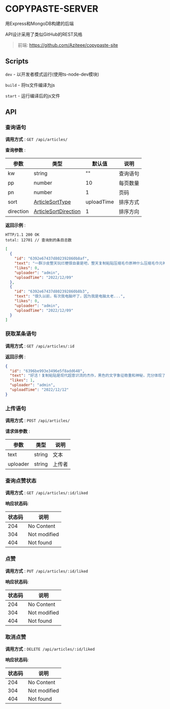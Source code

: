 # COPYPASTE-SERVER

用Express和MongoDB构建的后端

API设计采用了类似GitHub的REST风格

> 前端: https://github.com/Aziteee/copypaste-site

## Scripts

`dev` - 以开发者模式运行(使用ts-node-dev模块)

`build` - 将ts文件编译为js

`start` - 运行编译后的js文件

## API

### 查询语句

**调用方式** : `GET /api/articles/`

**查询参数** :

| 参数      | 类型                                       | 默认值     | 说明     |
| --------- | ------------------------------------------ | ---------- | -------- |
| kw        | string                                     | ""         | 查询语句 |
| pp        | number                                     | 10         | 每页数量 |
| pn        | number                                     | 1          | 页码     |
| sort      | [ArticleSortType](src/utils/enums.ts)      | uploadTime | 排序方式 |
| direction | [ArticleSortDirection](src/utils/enums.ts) | 1          | 排序方向 |

**返回示例**  :

```
HTTP/1.1 200 OK
total: 12701 // 查询到的条目总数
```

```json
[
  {
    "id": "6392e67437d802392860b8af",
    "text": "一群沙皮整天玩烂梗很自豪是吧，整天复制粘贴压缩毛巾原神什么压缩毛巾元神喷雾...",
    "likes": 0,
    "uploader": "admin",
    "uploadTime": "2022/12/09"
  },
  {
    "id": "6392e67437d802392860b8b3",
    "text": "很久以前，有次我电脑坏了，因为我是电脑太老...",
    "likes": 0,
    "uploader": "admin",
    "uploadTime": "2022/12/09"
  }
]
```

### 获取某条语句

**调用方式** : `GET /api/articles/:id`

**返回示例** :

```json
{
  "id": "6396be993e3496e5f8add648",
  "text": "好活！复制粘贴是现代超意识流的杰作，黑色的文字象征稳重和神秘，充分体现了复制粘贴者的个人性格魅力，代表复制粘贴者的高雅与刚正...",
  "likes": 1,
  "uploader": "admin",
  "uploadTime": "2022/12/12"
}
```

### 上传语句

**调用方式** : `POST /api/articles/`

**请求体参数** :

| 参数     | 类型   | 说明   |
| -------- | ------ | ------ |
| text     | string | 文本   |
| uploader | string | 上传者 |

### 查询点赞状态

**调用方式** : `GET /api/articles/:id/liked`

**响应状态码**:

| 状态码 | 说明         |
| ------ | ------------ |
| 204    | No Content   |
| 304    | Not modified |
| 404    | Not found    |

### 点赞

**调用方式** : `PUT /api/articles/:id/liked`

**响应状态码**:

| 状态码 | 说明         |
| ------ | ------------ |
| 204    | No Content   |
| 304    | Not modified |
| 404    | Not found    |

### 取消点赞

**调用方式** : `DELETE /api/articles/:id/liked`

**响应状态码**:

| 状态码 | 说明         |
| ------ | ------------ |
| 204    | No Content   |
| 304    | Not modified |
| 404    | Not found    |
